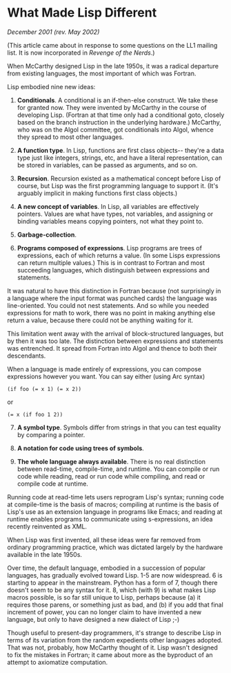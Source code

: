 # What Made Lisp Different

_December 2001 (rev. May 2002)_

(This article came about in response to some questions on the LL1 mailing list. It is now incorporated in _Revenge of the Nerds_.)

When McCarthy designed Lisp in the late 1950s, it was a radical departure from existing languages, the most important of which was Fortran.

Lisp embodied nine new ideas:

1. **Conditionals**. A conditional is an if-then-else construct. We take these for granted now. They were invented by McCarthy in the course of developing Lisp. (Fortran at that time only had a conditional goto, closely based on the branch instruction in the underlying hardware.) McCarthy, who was on the Algol committee, got conditionals into Algol, whence they spread to most other languages.

2. **A function type**. In Lisp, functions are first class objects-- they're a data type just like integers, strings, etc, and have a literal representation, can be stored in variables, can be passed as arguments, and so on.

3. **Recursion**. Recursion existed as a mathematical concept before Lisp of course, but Lisp was the first programming language to support it. (It's arguably implicit in making functions first class objects.)

4. **A new concept of variables**. In Lisp, all variables are effectively pointers. Values are what have types, not variables, and assigning or binding variables means copying pointers, not what they point to.

5. **Garbage-collection**.

6. **Programs composed of expressions**. Lisp programs are trees of expressions, each of which returns a value. (In some Lisps expressions can return multiple values.) This is in contrast to Fortran and most succeeding languages, which distinguish between expressions and statements.

It was natural to have this distinction in Fortran because (not surprisingly in a language where the input format was punched cards) the language was line-oriented. You could not nest statements. And so while you needed expressions for math to work, there was no point in making anything else return a value, because there could not be anything waiting for it.

This limitation went away with the arrival of block-structured languages, but by then it was too late. The distinction between expressions and statements was entrenched. It spread from Fortran into Algol and thence to both their descendants.

When a language is made entirely of expressions, you can compose expressions however you want. You can say either (using Arc syntax)

`(if foo (= x 1) (= x 2))`

or

`(= x (if foo 1 2))`

7. **A symbol type**. Symbols differ from strings in that you can test equality by comparing a pointer.

8. **A notation for code using trees of symbols**.

9. **The whole language always available**. There is no real distinction between read-time, compile-time, and runtime. You can compile or run code while reading, read or run code while compiling, and read or compile code at runtime.

Running code at read-time lets users reprogram Lisp's syntax; running code at compile-time is the basis of macros; compiling at runtime is the basis of Lisp's use as an extension language in programs like Emacs; and reading at runtime enables programs to communicate using s-expressions, an idea recently reinvented as XML.

When Lisp was first invented, all these ideas were far removed from ordinary programming practice, which was dictated largely by the hardware available in the late 1950s.

Over time, the default language, embodied in a succession of popular languages, has gradually evolved toward Lisp. 1-5 are now widespread. 6 is starting to appear in the mainstream. Python has a form of 7, though there doesn't seem to be any syntax for it. 8, which (with 9) is what makes Lisp macros possible, is so far still unique to Lisp, perhaps because (a) it requires those parens, or something just as bad, and (b) if you add that final increment of power, you can no longer claim to have invented a new language, but only to have designed a new dialect of Lisp ;-)

Though useful to present-day programmers, it's strange to describe Lisp in terms of its variation from the random expedients other languages adopted. That was not, probably, how McCarthy thought of it. Lisp wasn't designed to fix the mistakes in Fortran; it came about more as the byproduct of an attempt to axiomatize computation.